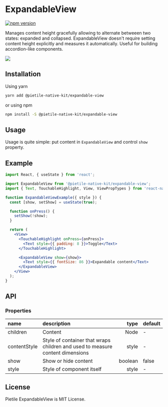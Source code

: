 # ExpandableView

[![npm version](https://badgen.net/npm/v/@pietile-native-kit/expandable-view?color=56C838)](https://www.npmjs.com/package/@pietile-native-kit/expandable-view)

Manages content height gracefully allowing to alternate betweeen two states: expanded and collapsed.
ExpandableView doesn't require setting content height explicitly and measures it automatically.
Useful for building accordion-like components.

<img src="https://media.giphy.com/media/ejxlyN0ZkRTbgA8g81/giphy.gif" />

## Installation

Using yarn

```sh
yarn add @pietile-native-kit/expandable-view
```

or using npm

```sh
npm install -S @pietile-native-kit/expandable-view
```

## Usage

Usage is quite simple: put content in `ExpandableView` and control `show` property.

## Example

```jsx
import React, { useState } from 'react';

import ExpandableView from '@pietile-native-kit/expandable-view';
import { Text, TouchableHighlight, View, ViewPropTypes } from 'react-native';

function ExpandableViewExample({ style }) {
  const [show, setShow] = useState(true);

  function onPress() {
    setShow(!show);
  }

  return (
    <View>
      <TouchableHighlight onPress={onPress}>
        <Text style={{ padding: 8 }}>Toggle</Text>
      </TouchableHighlight>

      <ExpandableView show={show}>
        <Text style={{ fontSize: 86 }}>Expandable content</Text>
      </ExpandableView>
    </View>
  );
}
```

## API

### Properties

| name         | description                                                                   |    type | default |
| :----------- | :---------------------------------------------------------------------------- | ------: | :------ |
| children     | Content                                                                       |    Node | -       |
| contentStyle | Style of container that wraps children and used to measure content dimensions |   style | -       |
| show         | Show or hide content                                                          | boolean | false   |
| style        | Style of component itself                                                     |   style | -       |

## License

Pietile ExpandableView is MIT License.
